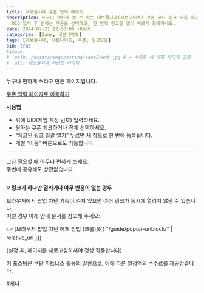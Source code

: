 ```yaml
---
title: 대보물시대 쿠폰 입력 페이지
description: 누구나 편하게 쓸 수 있는 대보물시대(세븐나이츠) 쿠폰 코드 링크 모음 페이지입니다. 
  UID 입력 후 원하는 쿠폰을 선택하고, 한 번에 링크를 열어 빠르게 등록하세요.
date: 2024-07-21 12:00:00 +0900
categories: [Game, 세븐나이츠]
tags: [대보물시대, 세븐나이츠, 쿠폰, 링크모음]
pin: true
#image:
#  path: /assets/img/postimg/senaEvent.jpg # → 사이트 내 대표 이미지 경로 
#  alt: 대보물시대 이벤트 이미지
---
```



누구나 편하게 쓰라고 만든 페이지입니다.

 [쿠폰 입력 페이지로 이동하기](https://aoperat.github.io/daebomul/)

<script src="https://ads-partners.coupang.com/g.js"></script>
<script>
	new PartnersCoupang.G({"id":891678,"template":"carousel","trackingCode":"AF5721025","width":"600","height":"200","tsource":""});
</script>


**사용법**

-   위에 UID(게임 계정 번호) 입력하세요.
-   원하는 쿠폰 체크하거나 전체 선택하세요.
-   “체크된 링크 일괄 열기” 누르면 새 창으로 한 번에 등록됩니다.
-   개별 “이동” 버튼으로도 가능합니다.

---

그냥 필요할 때 아무나 편하게 쓰세요.  
주변에 공유해도 상관없습니다.

---

**💡 링크가 하나만 열리거나 아무 반응이 없는 경우**

브라우저에서 팝업 차단 기능이 켜져 있으면 여러 링크가 동시에 열리지 않을 수 있습니다.  
이럴 경우 아래 안내 문서를 참고해 주세요:

👉 [브라우저 팝업 차단 해제 방법 (크롬)]({{ "/guide/popup-unblock/" | relative_url }})


(설정 후, 페이지를 새로고침하셔야 정상 작동합니다)

  
  
이 포스팅은 쿠팡 파트너스 활동의 일환으로, 이에 따른 일정액의 수수료를 제공받습니다.

#세나